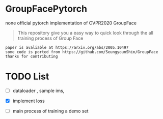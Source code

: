# GroupFacePytorch
none official  pytorch implementation of CVPR2020 GroupFace

> This repository give you a easy way to quick look through the all training process of Group Face


```
paper is avaliable at https://arxiv.org/abs/2005.10497
some code is ported from https://github.com/SeungyounShin/GroupFace
thanks for contributing
```


# TODO List
- [ ] dataloader , sample ims,
- [x] implement loss  
- [ ] main process of training a demo set

